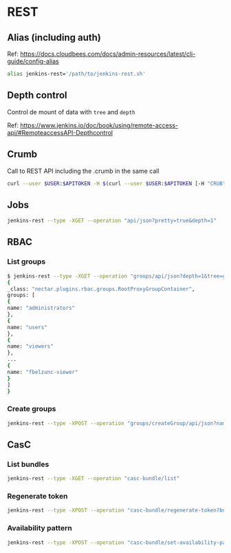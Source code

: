 # REST

## Alias (including auth)

Ref: https://docs.cloudbees.com/docs/admin-resources/latest/cli-guide/config-alias

```sh
alias jenkins-rest='/path/to/jenkins-rest.sh'
```

## Depth control

Control de mount of data with `tree` and `depth`

Ref: https://www.jenkins.io/doc/book/using/remote-access-api/#RemoteaccessAPI-Depthcontrol

## Crumb

Call to REST API including the .crumb in the same call

```sh
curl --user $USER:$APITOKEN -H $(curl --user $USER:$APITOKEN [-H "CRUB"] $SERVER/crumbIssuer/api/xml?xpath=concat\(//crumbRequestField,%22:%22,//crumb\))  $SERVER/job/hello-world-flow/build?token=codebase&cause=push
```

## Jobs

```sh
jenkins-rest --type -XGET --operation "api/json?pretty=true&depth=1"
```

## RBAC

### List groups

```sh
$ jenkins-rest --type -XGET --operation "groups/api/json?depth=1&tree=groups[name]"
{
_class: "nectar.plugins.rbac.groups.RootProxyGroupContainer",
groups: [
{
name: "administrators"
},
{
name: "users"
},
{
name: "viewers"
},
...
{
name: "fbelzunc-viewer"
}
]
}
```

### Create groups

```sh
jenkins-rest --type -XPOST --operation "groups/createGroup/api/json?name=developers"
```

## CasC

### List bundles

```sh
jenkins-rest --type -XGET --operation "casc-bundle/list"
```

### Regenerate token

```sh
jenkins-rest --type -XPOST --operation "casc-bundle/regenerate-token?bundleId=zd190212"
```

### Availability pattern

```sh
jenkins-rest --type -XPOST --operation "casc-bundle/set-availability-pattern?bundleId=Apps-1p&regex=seco-1252"
```
